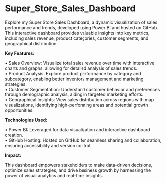 # Super_Store_Sales_Dashboard
Explore my Super Store Sales Dashboard, a dynamic visualization of sales performance and trends, developed using Power BI and hosted on GitHub. 
This interactive dashboard provides valuable insights into key metrics, including sales revenue, product categories, customer segments, and geographical distribution.

<b>Key Features:</b>

• Sales Overview: Visualize total sales revenue over time with interactive charts and graphs, allowing for detailed analysis of sales trends.<br>
• Product Analysis: Explore product performance by category and subcategory, enabling better inventory management and marketing strategies.<br>
• Customer Segmentation: Understand customer behavior and preferences through demographic analysis, aiding in targeted marketing efforts.<br>
• Geographical Insights: View sales distribution across regions with map visualizations, identifying high-performing areas and potential growth opportunities.<br>

<b>Technologies Used:</b>

• Power BI: Leveraged for data visualization and interactive dashboard creation.<br>
• GitHub Hosting: Hosted on GitHub for seamless sharing and collaboration, ensuring accessibility and version control.

<b>Impact:</b>

This dashboard empowers stakeholders to make data-driven decisions, optimize sales strategies, and drive business growth by harnessing the power of visual analytics and real-time insights.
